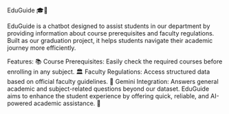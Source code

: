 EduGuide 🎓🤖


EduGuide is a chatbot designed to assist students in our department by providing information about course prerequisites and faculty regulations. Built as our graduation project, it helps students navigate their academic journey more efficiently.

Features:
📚 Course Prerequisites: Easily check the required courses before enrolling in any subject.
🏛 Faculty Regulations: Access structured data based on official faculty guidelines.
🔗 Gemini Integration: Answers general academic and subject-related questions beyond our dataset.
EduGuide aims to enhance the student experience by offering quick, reliable, and AI-powered academic assistance. 🚀
